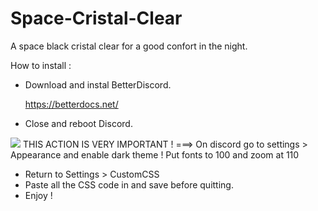 # Space-Cristal-Clear
A space black cristal clear for a good confort in the night.

How to install :

- Download and instal BetterDiscord.

    https://betterdocs.net/

- Close and reboot Discord.

![](https://www.direct-signaletique.com/I-Grande-8075-panneau-de-danger-point-d-exclamation-a14.net.jpg) THIS ACTION IS VERY IMPORTANT ! ===> On discord go to settings > Appearance and enable dark theme ! Put fonts to 100 and zoom at 110

- Return to Settings > CustomCSS
- Paste all the CSS code in and save before quitting.
- Enjoy !
